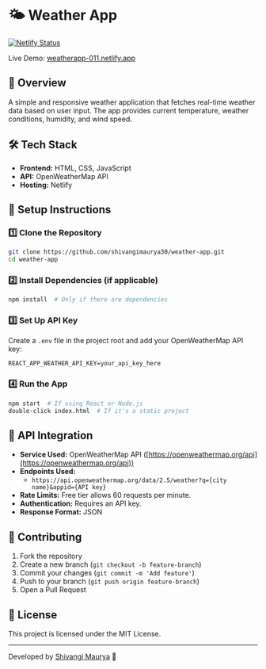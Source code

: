 # 🌤 Weather App

[![Netlify Status](https://api.netlify.com/api/v1/badges/YOUR_BADGE_ID/deploy-status)](https://weatherapp-011.netlify.app)

Live Demo: [weatherapp-011.netlify.app](https://weatherapp-011.netlify.app)

## 📌 Overview
A simple and responsive weather application that fetches real-time weather data based on user input. The app provides current temperature, weather conditions, humidity, and wind speed.

## 🛠 Tech Stack
- **Frontend:** HTML, CSS, JavaScript
- **API:** OpenWeatherMap API
- **Hosting:** Netlify

## 🚀 Setup Instructions

### 1️⃣ Clone the Repository
```bash
git clone https://github.com/shivangimaurya30/weather-app.git
cd weather-app
```

### 2️⃣ Install Dependencies (if applicable)
```bash
npm install  # Only if there are dependencies
```

### 3️⃣ Set Up API Key
Create a `.env` file in the project root and add your OpenWeatherMap API key:
```plaintext
REACT_APP_WEATHER_API_KEY=your_api_key_here
```

### 4️⃣ Run the App
```bash
npm start  # If using React or Node.js
double-click index.html  # If it's a static project
```

## 🔗 API Integration
- **Service Used:** OpenWeatherMap API ([https://openweathermap.org/api](https://openweathermap.org/api))
- **Endpoints Used:**
  - `https://api.openweathermap.org/data/2.5/weather?q={city name}&appid={API key}`
- **Rate Limits:** Free tier allows 60 requests per minute.
- **Authentication:** Requires an API key.
- **Response Format:** JSON

## 🤝 Contributing
1. Fork the repository
2. Create a new branch (`git checkout -b feature-branch`)
3. Commit your changes (`git commit -m 'Add feature'`)
4. Push to your branch (`git push origin feature-branch`)
5. Open a Pull Request

## 📜 License
This project is licensed under the MIT License.

---
Developed by [Shivangi Maurya](https://github.com/shivangimaurya30) 🚀

